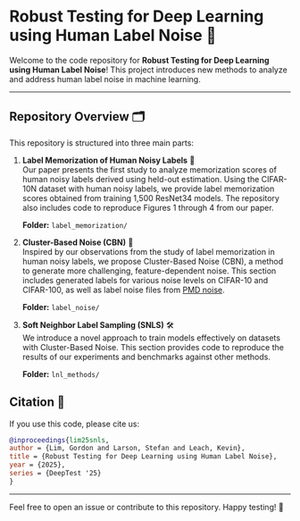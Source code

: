 # Robust Testing for Deep Learning using Human Label Noise 🤖

Welcome to the code repository for **Robust Testing for Deep Learning using Human Label Noise**! This project introduces new methods to analyze and address human label noise in machine learning.

---

## Repository Overview 🗂️

This repository is structured into three main parts:

1. **Label Memorization of Human Noisy Labels** 🧠  
Our paper presents the first study to analyze memorization scores of human noisy labels derived using held-out estimation. Using the CIFAR-10N dataset with human noisy labels, we provide label memorization scores obtained from training 1,500 ResNet34 models. The repository also includes code to reproduce Figures 1 through 4 from our paper.

   **Folder:** `label_memorization/`  

2. **Cluster-Based Noise (CBN)** 🎯  
Inspired by our observations from the study of label memorization in human noisy labels, we propose Cluster-Based Noise (CBN), a method to generate more challenging, feature-dependent noise. This section includes generated labels for various noise levels on CIFAR-10 and CIFAR-100, as well as label noise files from [PMD noise](https://github.com/pxiangwu/PLC).

   **Folder:** `label_noise/`  

3. **Soft Neighbor Label Sampling (SNLS)** 🛠️  
We introduce a novel approach to train models effectively on datasets with Cluster-Based Noise. This section provides code to reproduce the results of our experiments and benchmarks against other methods.

   **Folder:** `lnl_methods/`

## Citation 📜

If you use this code, please cite us:  
```bibtex
@inproceedings{lim25snls,
author = {Lim, Gordon and Larson, Stefan and Leach, Kevin},
title = {Robust Testing for Deep Learning using Human Label Noise},
year = {2025},
series = {DeepTest '25}
}

```

---

Feel free to open an issue or contribute to this repository. Happy testing! 🎉
